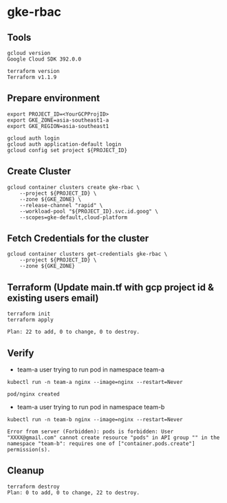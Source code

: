 # gke-rbac

## Tools
```
gcloud version
Google Cloud SDK 392.0.0

terraform version
Terraform v1.1.9
```
## Prepare environment

```
export PROJECT_ID=<YourGCPProjID>
export GKE_ZONE=asia-southeast1-a
export GKE_REGION=asia-southeast1

gcloud auth login
gcloud auth application-default login
gcloud config set project ${PROJECT_ID}
```

## Create Cluster

```
gcloud container clusters create gke-rbac \
    --project ${PROJECT_ID} \
    --zone ${GKE_ZONE} \
    --release-channel "rapid" \
    --workload-pool "${PROJECT_ID}.svc.id.goog" \
    --scopes=gke-default,cloud-platform
```

## Fetch Credentials for the cluster
```
gcloud container clusters get-credentials gke-rbac \
    --project ${PROJECT_ID} \
    --zone ${GKE_ZONE}
```

## Terraform (Update main.tf with gcp project id & existing users email)

```
terraform init
terraform apply

Plan: 22 to add, 0 to change, 0 to destroy.

```
## Verify

+ team-a user trying to run pod in namespace team-a
```
kubectl run -n team-a nginx --image=nginx --restart=Never

pod/nginx created
```

+ team-a user trying to run pod in namespace team-b
```
kubectl run -n team-b nginx --image=nginx --restart=Never

Error from server (Forbidden): pods is forbidden: User "XXXX@gmail.com" cannot create resource "pods" in API group "" in the namespace "team-b": requires one of ["container.pods.create"] permission(s).

```

## Cleanup
```
terraform destroy
Plan: 0 to add, 0 to change, 22 to destroy.

```